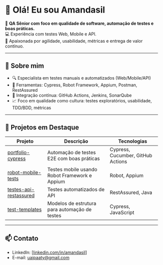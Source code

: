 # 👋 Olá! Eu sou Amandasil

🎯 **QA Sênior com foco em qualidade de software, automação de testes e boas práticas.**  
💻 Experiência com testes Web, Mobile e API.  
🚀 Apaixonada por agilidade, usabilidade, métricas e entrega de valor contínuo.

---

## 💼 Sobre mim

- 🔍 Especialista em testes manuais e automatizados (Web/Mobile/API)
- 🧪 Ferramentas: Cypress, Robot Framework, Appium, Postman, RestAssured
- 🔄 Integração contínua: GitHub Actions, Jenkins, SonarQube
- 📈 Foco em qualidade como cultura: testes exploratórios, usabilidade, TDD/BDD, métricas

---

## 🚧 Projetos em Destaque

| Projeto | Descrição | Tecnologias |
|--------|-----------|-------------|
| [portfolio-cypress](https://github.com/Amandasil/portfolio-cypress) | Automação de testes E2E com boas práticas | Cypress, Cucumber, GitHub Actions |
| [robot-mobile-tests](https://github.com/Amandasil/robot-mobile-tests) | Testes mobile usando Robot Framework e Appium | Robot, Appium |
| [testes-api-restassured](https://github.com/Amandasil/testes-api-restassured) | Testes automatizados de API | RestAssured, Java |
| [test-templates](https://github.com/Amandasil/test-templates) | Modelos de estrutura para automação de testes | Cypress, JavaScript |

---

## 📫 Contato

- LinkedIn: [[linkedin.com/in/amandasil](https://www.linkedin.com/in/amandapatsilva/)]
- E-mail: uaipaaty@gmail.com
